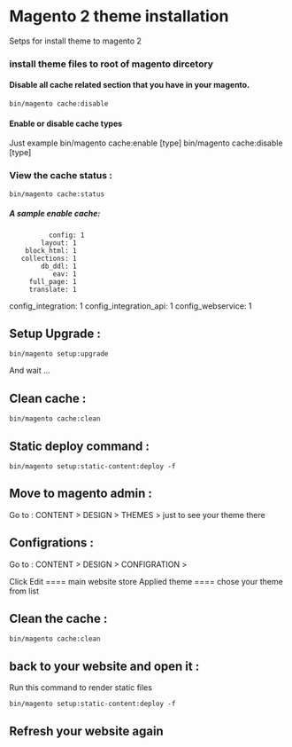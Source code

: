 # Magento 2 theme installation
Setps for install theme to magento 2 
### install theme files to root of magento dircetory

#### Disable all cache related section that you have in your magento.

```shell
bin/magento cache:disable
```

#### Enable or disable cache types

Just example 
             bin/magento cache:enable  [type]
             bin/magento cache:disable [type]

### View the cache status :

```shell
bin/magento cache:status
```

##### A sample enable cache:


              config: 1
            layout: 1
        block_html: 1
       collections: 1
            db_ddl: 1
               eav: 1
         full_page: 1
         translate: 1
config_integration: 1 config_integration_api: 1
 config_webservice: 1
               

## Setup Upgrade : 

```shell
bin/magento setup:upgrade
```
And wait ...

## Clean cache : 

```shell
bin/magento cache:clean
```

## Static deploy command :

```shell
bin/magento setup:static-content:deploy -f
```

## Move to magento admin :
Go to : CONTENT > DESIGN > THEMES > just to see your theme there 

## Configrations :

Go to : CONTENT > DESIGN > CONFIGRATION >

Click Edit ==== main website store 
Applied theme ==== chose your theme from list

## Clean the cache :

```shell
bin/magento cache:clean
```
## back to your website and open it :

Run this command to render static files

```shell
bin/magento setup:static-content:deploy -f
```
## Refresh your website again





